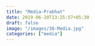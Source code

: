 ```yaml
---
title: "Media-Prabhat"
date: 2019-06-20T13:25:57+05:30
draft: false
image: "/images/38-Media.jpg"
categories: ["media"]
---
```


